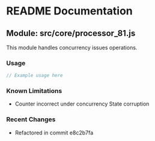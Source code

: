 # README Documentation

## Module: src/core/processor_81.js

This module handles concurrency issues operations.

### Usage

```javascript
// Example usage here
```

### Known Limitations

- Counter incorrect under concurrency State corruption

### Recent Changes

- Refactored in commit e8c2b7fa
